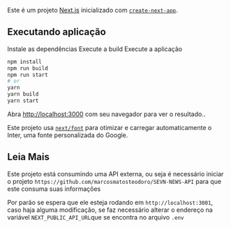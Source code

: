 Este é um projeto [Next.js](https://nextjs.org/) inicializado com [`create-next-app`](https://github.com/vercel/next.js/tree/canary/packages/create-next-app).

## Executando aplicação

Instale as dependências
Execute a build
Execute a aplicação

```bash
npm install
npm run build
npm run start
# or
yarn
yarn build
yarn start
```

Abra  [http://localhost:3000](http://localhost:3000) com seu navegador para ver o resultado..

<!-- Ou pode abrir [https://sevn-news-nine.vercel.app/](https://sevn-news-nine.vercel.app/) para ver sua versão hospedada na vercel -->

Este projeto usa [`next/font`](https://nextjs.org/docs/basic-features/font-optimization) para otimizar e carregar automaticamente o Inter, uma fonte personalizada do Google.

## Leia Mais

Este projeto está consumindo uma API externa, ou seja é necessário iniciar o projeto ```https://github.com/marcosmatosteodoro/SEVN-NEWS-API``` para que este consuma suas informações

Por parão se espera que ele esteja rodando em `http://localhost:3001`, caso haja alguma modificação, se faz necessário alterar o endereço na variável `NEXT_PUBLIC_API_URL`que se encontra no arquivo `.env`
